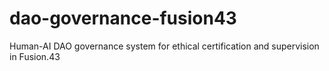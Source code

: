 # dao-governance-fusion43
Human-AI DAO governance system for ethical certification and supervision in Fusion.43
